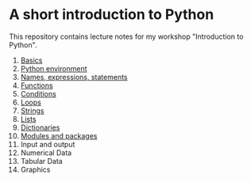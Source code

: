 A short introduction to Python
==============================

This repository contains lecture notes for my workshop "Introduction to Python".

1. [Basics](01-Basics/01-Basics.md)
2. [Python environment](02-Python_Environment/02-Python_Environment.md)
3. [Names, expressions, statements](03-Names_Expressions_Statements/03-Names_Expressions_Statements.md)
4. [Functions](04-Functions/04-Functions.md)
5. [Conditions](05-Conditions/05-Conditions.md)
6. [Loops](06-Loops/06-Loops.md)
7. [Strings](07-Strings/07-Strings.md)
8. [Lists](08-Lists/08-Lists.md)
9. [Dictionaries](09-Dictionaries/09-Dictionaries.md)
10. [Modules and packages](10-Modules_and_Packages/10-Modules_and_Packages.md)
11. Input and output
12. Numerical Data
13. Tabular Data
14. Graphics
